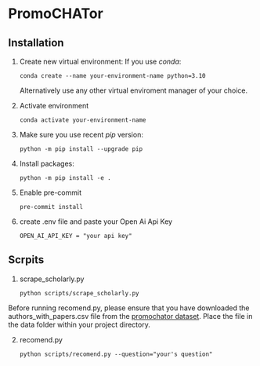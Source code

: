 # PromoCHATor

## Installation

1. Create new virtual environment:
   If you use _conda_:

   ```
   conda create --name your-environment-name python=3.10
   ```

   Alternatively use any other virtual enviroment manager of your choice.

2. Activate environment
   ```
   conda activate your-environment-name
   ```
3. Make sure you use recent _pip_ version:
   ```
   python -m pip install --upgrade pip
   ```
4. Install packages:

   ```
   python -m pip install -e .
   ```

5. Enable pre-commit
   ```
   pre-commit install
   ```
6. create .env file and paste your Open Ai Api Key
   ```
   OPEN_AI_API_KEY = "your api key"
   ```

## Scrpits

1. scrape_scholarly.py

   ```
   python scripts/scrape_scholarly.py
   ```

Before running recomend.py, please ensure that you have downloaded the authors_with_papers.csv file from the [promochator dataset](https://drive.google.com/drive/folders/1odcaykO5uGtJXGugjCm8UioFT2XWWHNM). Place the file in the data folder within your project directory.

2. recomend.py

   ```
   python scripts/recomend.py --question="your's question"
   ```
